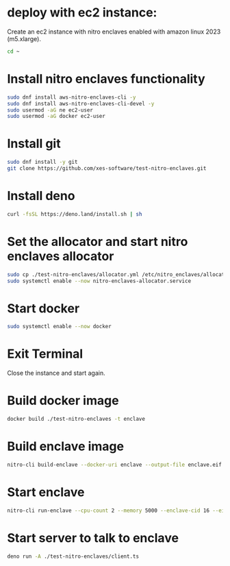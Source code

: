 # deploy with ec2 instance:

Create an ec2 instance with nitro enclaves enabled with amazon linux 2023 (m5.xlarge).

```bash
cd ~
```

# Install nitro enclaves functionality

```bash
sudo dnf install aws-nitro-enclaves-cli -y
sudo dnf install aws-nitro-enclaves-cli-devel -y
sudo usermod -aG ne ec2-user
sudo usermod -aG docker ec2-user
```

# Install git

```bash
sudo dnf install -y git
git clone https://github.com/xes-software/test-nitro-enclaves.git
```

# Install deno

```bash
curl -fsSL https://deno.land/install.sh | sh
```

# Set the allocator and start nitro enclaves allocator

```bash
sudo cp ./test-nitro-enclaves/allocator.yml /etc/nitro_enclaves/allocator.yaml
sudo systemctl enable --now nitro-enclaves-allocator.service
```

# Start docker

```bash
sudo systemctl enable --now docker
```

# Exit Terminal

Close the instance and start again.

# Build docker image

```bash
docker build ./test-nitro-enclaves -t enclave
```

# Build enclave image

```bash
nitro-cli build-enclave --docker-uri enclave --output-file enclave.eif
```

# Start enclave

```bash
nitro-cli run-enclave --cpu-count 2 --memory 5000 --enclave-cid 16 --eif-path enclave.eif --debug-mode
```

# Start server to talk to enclave

```bash
deno run -A ./test-nitro-enclaves/client.ts
```
